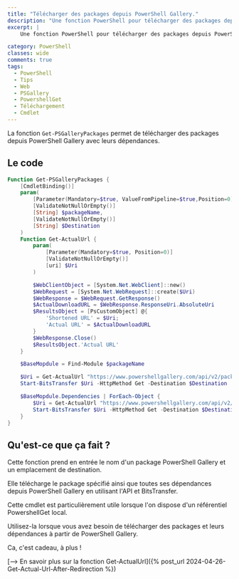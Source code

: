 ```yaml
---
title: "Télécharger des packages depuis PowerShell Gallery."
description: "Une fonction PowerShell pour télécharger des packages depuis PowerShell Gallery avec leurs dépendances."
excerpt: |
    Une fonction PowerShell pour télécharger des packages depuis PowerShell Gallery avec leurs dépendances.

category: PowerShell
classes: wide
comments: true
tags: 
  - PowerShell
  - Tips
  - Web
  - PSGallery
  - PowershellGet
  - Téléchargement
  - Cmdlet
---
```


La fonction `Get-PSGalleryPackages` permet de télécharger des packages depuis PowerShell Gallery avec leurs dépendances.


## Le code

```powershell
Function Get-PSGalleryPackages {
    [CmdletBinding()]
    param(
        [Parameter(Mandatory=$true, ValueFromPipeline=$true,Position=0)]
        [ValidateNotNullOrEmpty()]
        [String] $packageName,
        [ValidateNotNullOrEmpty()]
        [String] $Destination
    )
    Function Get-ActualUrl {
        param(
            [Parameter(Mandatory=$true, Position=0)]
            [ValidateNotNullOrEmpty()]
            [uri] $Uri
        )

        $WebClientObject = [System.Net.WebClient]::new()
        $WebRequest = [System.Net.WebRequest]::create($Uri)
        $WebResponse = $WebRequest.GetResponse()
        $ActualDownloadURL = $WebResponse.ResponseUri.AbsoluteUri
        $ResultsObject = [PsCustomObject] @{ 
            'Shortened URL' = $Uri;
            'Actual URL' = $ActualDownloadURL
        }
        $WebResponse.Close()
        $ResultsObject.'Actual URL'
    }

    $BaseMopdule = Find-Module $packageName

    $Uri = Get-ActualUrl "https://www.powershellgallery.com/api/v2/package/$packageName"
    Start-BitsTransfer $Uri -HttpMethod Get -Destination $Destination

    $BaseMopdule.Dependencies | ForEach-Object {
        $Uri = Get-ActualUrl "https://www.powershellgallery.com/api/v2/package/$($_.Name)"
        Start-BitsTransfer $Uri -HttpMethod Get -Destination $Destination
    }
}
```

## Qu'est-ce que ça fait ?

Cette fonction prend en entrée le nom d'un package PowerShell Gallery et un emplacement de destination.

Elle télécharge le package spécifié ainsi que toutes ses dépendances depuis PowerShell Gallery en utilisant l'API et BitsTransfer.

Cette cmdlet est particulièrement utile lorsque l'on dispose d'un référentiel PowershellGet local. 

Utilisez-la lorsque vous avez besoin de télécharger des packages et leurs dépendances à partir de PowerShell Gallery.

Ca, c'est cadeau, à plus !

[--> En savoir plus sur la fonction Get-ActualUrl]({% post_url 2024-04-26-Get-Actual-Url-After-Redirection %})
